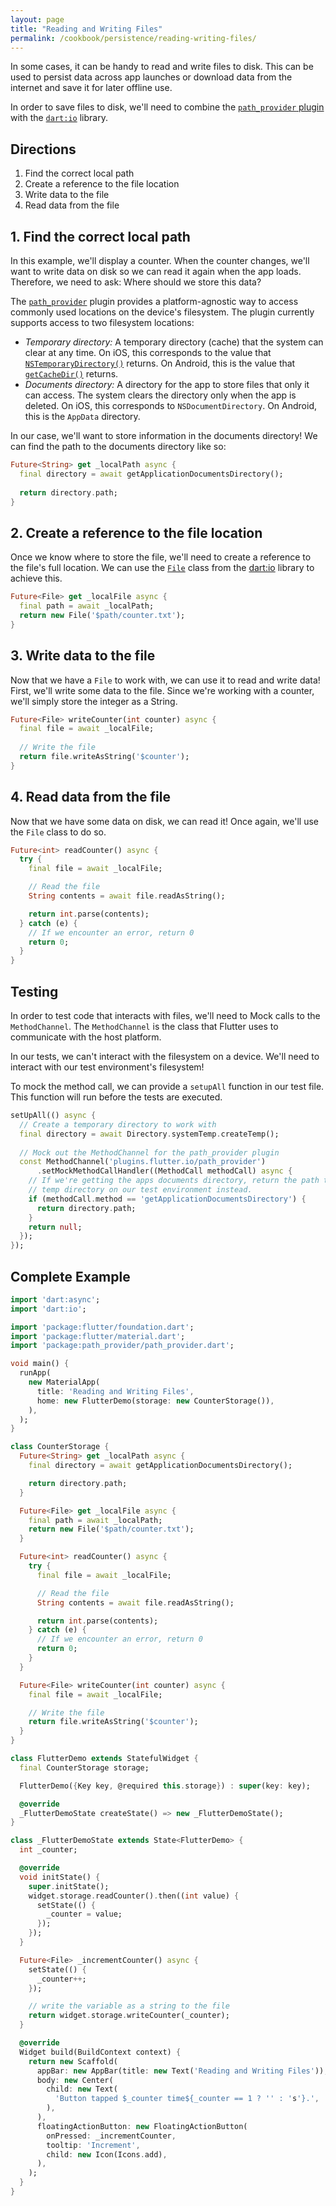 ```yaml
---
layout: page
title: "Reading and Writing Files"
permalink: /cookbook/persistence/reading-writing-files/
---
```


In some cases, it can be handy to read and write files to disk. This can be 
used to persist data across app launches or download data from the internet and
save it for later offline use.

In order to save files to disk, we'll need to combine the 
[`path_provider` plugin](https://pub.dartlang.org/packages/path_provider) with 
the [`dart:io`](https://docs.flutter.io/flutter/dart-io/dart-io-library.html) 
library.
  
## Directions

  1. Find the correct local path
  2. Create a reference to the file location
  3. Write data to the file
  4. Read data from the file
  
## 1. Find the correct local path

In this example, we'll display a counter. When the counter changes, we'll want 
to write data on disk so we can read it again when the app loads. Therefore, we 
need to ask: Where should we store this data?

The [`path_provider`](https://pub.dartlang.org/packages/path_provider) plugin 
provides a platform-agnostic way to access commonly used locations on the 
device's filesystem. The plugin currently supports access to two filesystem 
locations:

  * *Temporary directory:* A temporary directory (cache) that the system can 
  clear at any time. On iOS, this corresponds to the value that 
  [`NSTemporaryDirectory()`](https://developer.apple.com/reference/foundation/1409211-nstemporarydirectory) 
  returns. On Android, this is the value that [`getCacheDir()`](https://developer.android.com/reference/android/content/Context.html#getCacheDir()) 
  returns.
  * *Documents directory:* A directory for the app to store files that only 
  it can access. The system clears the directory only when the app is deleted. 
  On iOS, this corresponds to `NSDocumentDirectory`. On Android, this is the 
  `AppData` directory.
  
In our case, we'll want to store information in the documents directory! We
can find the path to the documents directory like so:
  
```dart
Future<String> get _localPath async {
  final directory = await getApplicationDocumentsDirectory();
  
  return directory.path;
}
```

## 2. Create a reference to the file location

Once we know where to store the file, we'll need to create a reference to the 
file's full location. We can use the [`File`](https://docs.flutter.io/flutter/dart-io/File-class.html) 
class from the [dart:io](https://docs.flutter.io/flutter/dart-io/dart-io-library.html) 
library to achieve this.

```dart
Future<File> get _localFile async {
  final path = await _localPath;
  return new File('$path/counter.txt');
}
```

## 3. Write data to the file

Now that we have a `File` to work with, we can use it to read and write data! 
First, we'll write some data to the file. Since we're working with a counter,
we'll simply store the integer as a String.

```dart
Future<File> writeCounter(int counter) async {
  final file = await _localFile;
  
  // Write the file
  return file.writeAsString('$counter');
}
``` 

## 4. Read data from the file

Now that we have some data on disk, we can read it! Once again, we'll use the 
`File` class to do so.

```dart
Future<int> readCounter() async {
  try {
    final file = await _localFile;

    // Read the file
    String contents = await file.readAsString();

    return int.parse(contents);
  } catch (e) {
    // If we encounter an error, return 0
    return 0;
  }
}
``` 

## Testing

In order to test code that interacts with files, we'll need to Mock calls to
the `MethodChannel`. The `MethodChannel` is the class that Flutter uses to
communicate with the host platform.

In our tests, we can't interact with the filesystem on a device. We'll need to
interact with our test environment's filesystem!

To mock the method call, we can provide a `setupAll` function in our test file.
This function will run before the tests are executed.

```dart
setUpAll(() async {
  // Create a temporary directory to work with
  final directory = await Directory.systemTemp.createTemp();
  
  // Mock out the MethodChannel for the path_provider plugin
  const MethodChannel('plugins.flutter.io/path_provider')
      .setMockMethodCallHandler((MethodCall methodCall) async {
    // If we're getting the apps documents directory, return the path to the
    // temp directory on our test environment instead.
    if (methodCall.method == 'getApplicationDocumentsDirectory') {
      return directory.path;
    }
    return null;
  });
});
``` 

## Complete Example

```dart
import 'dart:async';
import 'dart:io';

import 'package:flutter/foundation.dart';
import 'package:flutter/material.dart';
import 'package:path_provider/path_provider.dart';

void main() {
  runApp(
    new MaterialApp(
      title: 'Reading and Writing Files',
      home: new FlutterDemo(storage: new CounterStorage()),
    ),
  );
}

class CounterStorage {
  Future<String> get _localPath async {
    final directory = await getApplicationDocumentsDirectory();

    return directory.path;
  }

  Future<File> get _localFile async {
    final path = await _localPath;
    return new File('$path/counter.txt');
  }

  Future<int> readCounter() async {
    try {
      final file = await _localFile;

      // Read the file
      String contents = await file.readAsString();

      return int.parse(contents);
    } catch (e) {
      // If we encounter an error, return 0
      return 0;
    }
  }

  Future<File> writeCounter(int counter) async {
    final file = await _localFile;

    // Write the file
    return file.writeAsString('$counter');
  }
}

class FlutterDemo extends StatefulWidget {
  final CounterStorage storage;

  FlutterDemo({Key key, @required this.storage}) : super(key: key);

  @override
  _FlutterDemoState createState() => new _FlutterDemoState();
}

class _FlutterDemoState extends State<FlutterDemo> {
  int _counter;

  @override
  void initState() {
    super.initState();
    widget.storage.readCounter().then((int value) {
      setState(() {
        _counter = value;
      });
    });
  }

  Future<File> _incrementCounter() async {
    setState(() {
      _counter++;
    });

    // write the variable as a string to the file
    return widget.storage.writeCounter(_counter);
  }

  @override
  Widget build(BuildContext context) {
    return new Scaffold(
      appBar: new AppBar(title: new Text('Reading and Writing Files')),
      body: new Center(
        child: new Text(
          'Button tapped $_counter time${_counter == 1 ? '' : 's'}.',
        ),
      ),
      floatingActionButton: new FloatingActionButton(
        onPressed: _incrementCounter,
        tooltip: 'Increment',
        child: new Icon(Icons.add),
      ),
    );
  }
}
```

